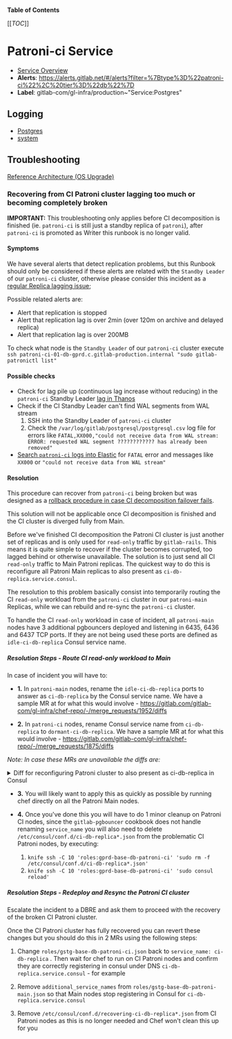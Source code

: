<!-- MARKER: do not edit this section directly. Edit services/service-catalog.yml then run scripts/generate-docs -->

**Table of Contents**

[[_TOC_]]

# Patroni-ci Service

* [Service Overview](https://dashboards.gitlab.net/d/patroni-ci-main/patroni-ci-overview)
* **Alerts**: <https://alerts.gitlab.net/#/alerts?filter=%7Btype%3D%22patroni-ci%22%2C%20tier%3D%22db%22%7D>
* **Label**: gitlab-com/gl-infra/production~"Service:Postgres"

## Logging

* [Postgres](https://log.gprd.gitlab.net/goto/d0f8993486c9007a69d85e3a08f1ea7c)
* [system](https://log.gprd.gitlab.net/goto/3669d551a595a3a5cf1e9318b74e6c22)

## Troubleshooting 

[Reference Architecture (OS Upgrade)](../patroni/os_upgrade_reference_architecture.md)

### Recovering from CI Patroni cluster lagging too much or becoming completely broken

**IMPORTANT:** This troubleshooting only applies before CI decomposition is finished (ie. `patroni-ci` is still just a standby replica of `patroni`), after `patroni-ci` is promoted as Writer this runbook is no longer valid.

#### Symptoms

We have several alerts that detect replication problems, but this Runbook should only be considered if these alerts are related with the `Standby Leader` of our `patroni-ci` cluster, otherwise please consider this incident as a [regular Replica lagging issue](https://gitlab.com/gitlab-com/runbooks/-/blob/202ea907ce949198cec1b0f901f11a8bfb3acadd/docs/patroni/postgres.md#replication-is-lagging-or-has-stopped);

Possible related alerts are:

- Alert that replication is stopped
- Alert that replication lag is over 2min (over 120m on archive and delayed
replica)
- Alert that replication lag is over 200MB

To check what node is the `Standby Leader` of our `patroni-ci` cluster execute `ssh patroni-ci-01-db-gprd.c.gitlab-production.internal "sudo gitlab-patronictl list"`

#### Possible checks

- Check for lag pile up (continuous lag increase without reducing) in the `patroni-ci` Standby Leader [lag in Thanos](https://thanos.gitlab.net/graph?g0.expr=pg_replication_lag%7Benv%3D%22gprd%22%2C%20type%3D%22patroni-ci%22%7D&g0.tab=0&g0.stacked=0&g0.range_input=2d&g0.max_source_resolution=0s&g0.deduplicate=1&g0.partial_response=0&g0.store_matches=%5B%5D)
- Check if the CI Standby Leader can't find WAL segments from WAL stream
   1. SSH into the Standby Leader of `patroni-ci` cluster
   2. Check the `/var/log/gitlab/postgresql/postgresql.csv` log file for errors like `FATAL,XX000,"could not receive data from WAL stream: ERROR: requested WAL segment ???????????? has already been removed"`
- [Search `patroni-ci` logs into Elastic](https://log.gprd.gitlab.net/goto/54b89750-da38-11ec-aade-19e9974a7229) for `FATAL` error and messages like `XX000` or `"could not receive data from WAL stream"`

#### Resolution

This procedure can recover from `patroni-ci` being broken but was designed as a
[rollback procedure in case CI decomposition failover fails](https://gitlab.com/gitlab-org/gitlab/-/issues/361759). 

This solution will not be applicable once CI decomposition is finished
and the CI cluster is diverged fully from Main.

Before we've finished CI decomposition the Patroni CI cluster is just another
set of replicas and is only used for `read-only` traffic by `gitlab-rails`.
This means it is quite simple to recover if the cluster becomes corrupted, too
lagged behind or otherwise unavailable. The solution is to just send all CI
`read-only` traffic to Main Patroni replicas. The quickest way to do this is
reconfigure all Patroni Main replicas to also present as
`ci-db-replica.service.consul`.

The resolution to this problem basically consist into temporarily routing the CI `read-only` workload from the `patroni-ci` 
cluster in our `patroni-main` Replicas, while we can rebuild and re-sync the `patroni-ci` cluster.

To handle the CI `read-only` workload in case of incident, all `patroni-main` nodes have 3 additional pgbouncers deployed and listening in 6435, 6436 and 6437 TCP ports.
If they are not being used these ports are defined as `idle-ci-db-replica` Consul service name.

##### Resolution Steps - Route CI read-only workload to Main

In case of incident you will have to:

   - **1.** In `patroni-main` nodes, rename the `idle-ci-db-replica` ports to answer as `ci-db-replica` by the Consul service name. We have a sample MR at for what this would involve - https://gitlab.com/gitlab-com/gl-infra/chef-repo/-/merge_requests/1952/diffs

   - **2.** In `patroni-ci` nodes, rename Consul service name from `ci-db-replica` to `dormant-ci-db-replica`. We have a sample MR at for what this would involve - https://gitlab.com/gitlab-com/gl-infra/chef-repo/-/merge_requests/1875/diffs


_Note: In case these MRs are unavailable the diffs are:_

<details><summary>Diff for reconfiguring Patroni cluster to also present as ci-db-replica in Consul</summary>

```diff
diff --git a/roles/gprd-base-db-patroni-v12.json b/roles/gprd-base-db-patroni-v12.json
--- a/roles/gprd-base-db-patroni-v12.json
+++ b/roles/gprd-base-db-patroni-v12.json
@@ -5,9 +5,9 @@
    "gitlab-pgbouncer": {
      "consul": {
        "port_service_name_overrides": {
-          "6435": "idle-ci-db-replica",
-          "6436": "idle-ci-db-replica",
-          "6437": "idle-ci-db-replica"
+          "6435": "ci-db-replica",
+          "6436": "ci-db-replica",
+          "6437": "ci-db-replica"
        }
      },
      "listen_ports": [

diff --git a/roles/gprd-base-db-patroni-ci.json b/roles/gprd-base-db-patroni-ci.json
--- a/roles/gprd-base-db-patroni-ci.json
+++ b/roles/gprd-base-db-patroni-ci.json
@@ -5,7 +5,7 @@
  "default_attributes": {
    "gitlab-pgbouncer": {
      "consul": {
-        "service_name": "ci-db-replica"
+        "service_name": "dormant-ci-db-replica"
      },
      "databases": {
        "gitlabhq_production": {
```

</details>

   - **3.** You will likely want to apply this as quickly as possible by running chef
directly on all the Patroni Main nodes. 

   - **4.** Once you've done this you will have to
do 1 minor cleanup on Patroni CI nodes, since the `gitlab-pgbouncer` cookbook
does not handle renaming `service_name` you will also need to delete
`/etc/consul/conf.d/ci-db-replica*.json` from the problematic CI Patroni nodes, by executing:
     1. `knife ssh -C 10 'roles:gprd-base-db-patroni-ci' 'sudo rm -f /etc/consul/conf.d/ci-db-replica*.json'`
     1. `knife ssh -C 10 'roles:gprd-base-db-patroni-ci' 'sudo consul reload'`

##### Resolution Steps - Redeploy and Resync the Patroni CI cluster

Escalate the incident to a DBRE and ask them to proceed with the recovery of the broken CI Patroni cluster.

Once the CI Patroni cluster has fully recovered you can revert these
changes but you should do this in 2 MRs using the following steps:

1. Change `roles/gstg-base-db-patroni-ci.json`
   back to `service_name: ci-db-replica` . Then wait for chef to run on
   CI Patroni nodes and confirm they are correctly registering in consul
   under DNS `ci-db-replica.service.consul` - for example 

2. Remove `additional_service_names` from
   `roles/gstg-base-db-patroni-main.json` so that Main nodes stop registering
   in Consul for `ci-db-replica.service.consul`
3. Remove `/etc/consul/conf.d/recovering-ci-db-replica*.json` from CI Patroni
   nodes as this is no longer needed and Chef won't clean this up for you

<!-- END_MARKER -->

<!-- ## Summary -->

<!-- ## Architecture -->

<!-- ## Performance -->

<!-- ## Scalability -->

<!-- ## Availability -->

<!-- ## Durability -->

<!-- ## Security/Compliance -->

<!-- ## Monitoring/Alerting -->

<!-- ## Links to further Documentation -->
